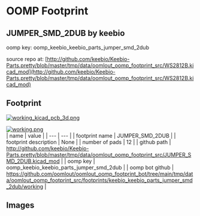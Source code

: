 # OOMP Footprint  
## JUMPER_SMD_2DUB  by keebio  
  
oomp key: oomp_keebio_keebio_parts_jumper_smd_2dub  
  
source repo at: [http://github.com/keebio/Keebio-Parts.pretty/blob/master/tmp/data/oomlout_oomp_footprint_src/WS2812B.kicad_mod](http://github.com/keebio/Keebio-Parts.pretty/blob/master/tmp/data/oomlout_oomp_footprint_src/WS2812B.kicad_mod)  
## Footprint  
  
[![working_kicad_pcb_3d.png](working_kicad_pcb_3d_600.png)](working_kicad_pcb_3d.png)  
  
[![working.png](working_600.png)](working.png)  
| name | value | 
| --- | --- | 
| footprint name | JUMPER_SMD_2DUB | 
| footprint description | None | 
| number of pads | 12 | 
| github path | http://github.com/keebio/Keebio-Parts.pretty/blob/master/tmp/data/oomlout_oomp_footprint_src/JUMPER_SMD_2DUB.kicad_mod | 
| oomp key | oomp_keebio_keebio_parts_jumper_smd_2dub | 
| oomp bot github | https://github.com/oomlout/oomlout_oomp_footprint_bot/tree/main/tmp/data/oomlout_oomp_footprint_src/footprints/keebio_keebio_parts_jumper_smd_2dub/working | 
## Images  
